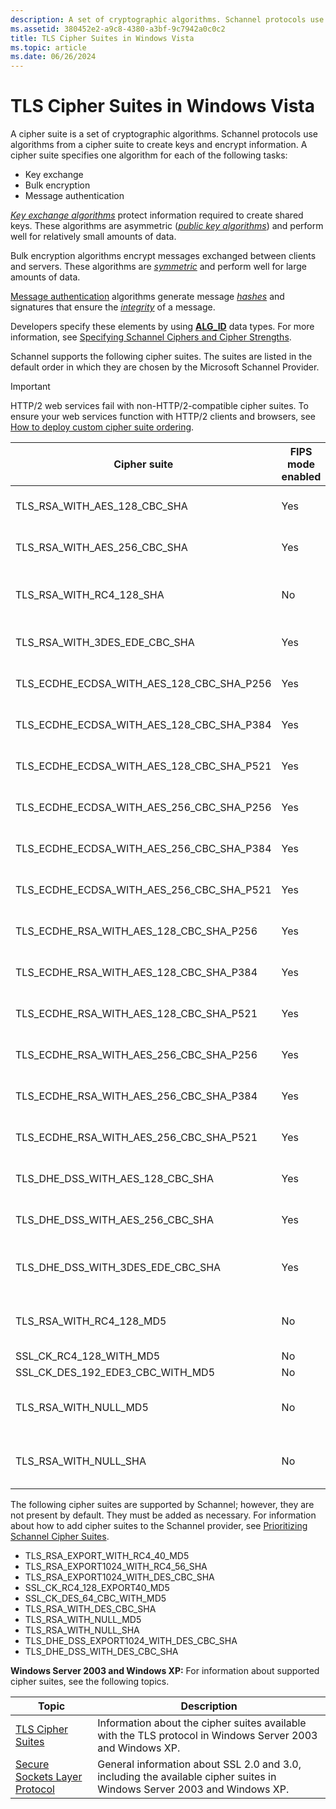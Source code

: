 ```yaml
---
description: A set of cryptographic algorithms. Schannel protocols use algorithms from a cipher suite to create keys and encrypt information.
ms.assetid: 380452e2-a9c8-4380-a3bf-9c7942a0c0c2
title: TLS Cipher Suites in Windows Vista
ms.topic: article
ms.date: 06/26/2024
---
```


# TLS Cipher Suites in Windows Vista

A cipher suite is a set of cryptographic algorithms. Schannel protocols use algorithms from a cipher suite to create keys and encrypt information. A cipher suite specifies one algorithm for each of the following tasks:

- Key exchange
- Bulk encryption
- Message authentication

[*Key exchange algorithms*](../secgloss/k-gly.md) protect information required to create shared keys. These algorithms are asymmetric ([*public key algorithms*](../secgloss/p-gly.md)) and perform well for relatively small amounts of data.

Bulk encryption algorithms encrypt messages exchanged between clients and servers. These algorithms are [*symmetric*](../secgloss/s-gly.md) and perform well for large amounts of data.

[Message authentication](message-authentication-codes-in-schannel.md) algorithms generate message [*hashes*](../secgloss/h-gly.md) and signatures that ensure the [*integrity*](../secgloss/i-gly.md) of a message.

Developers specify these elements by using [**ALG\_ID**](../seccrypto/alg-id.md) data types. For more information, see [Specifying Schannel Ciphers and Cipher Strengths](specifying-schannel-ciphers-and-cipher-strengths.md).

Schannel supports the following cipher suites. The suites are listed in the default order in which they are chosen by the Microsoft Schannel Provider.

> [!IMPORTANT]
> HTTP/2 web services fail with non-HTTP/2-compatible cipher suites. To ensure your web services function with HTTP/2 clients and browsers, see [How to deploy custom cipher suite ordering](/troubleshoot/windows-server/windows-security/deploy-custom-cipher-suite-ordering).

| Cipher suite | FIPS mode enabled | Exchange | Encryption | Hash | Protocols |
|--------------|-------------------|----------|------------|------|-----------|
| TLS\_RSA\_WITH\_AES\_128\_CBC\_SHA                     | Yes         | RSA             | AES       | SHA1      | TLS 1.2, TLS 1.1, TLS 1.0               |
| TLS\_RSA\_WITH\_AES\_256\_CBC\_SHA                     | Yes         | RSA             | AES       | SHA1      | TLS 1.2, TLS 1.1, TLS 1.0               |
| TLS\_RSA\_WITH\_RC4\_128\_SHA                          | No          | RSA             | RC4       | SHA1      | TLS 1.2, TLS 1.1, TLS 1.0, SSL 3.0      |
| TLS\_RSA\_WITH\_3DES\_EDE\_CBC\_SHA                    | Yes         | RSA             | 3DES      | SHA1      | TLS 1.2, TLS 1.1, TLS 1.0               |
| TLS\_ECDHE\_ECDSA\_WITH\_AES\_128\_CBC\_SHA\_P256      | Yes         | ECDH\_P256      | AES       | SHA1      | TLS 1.2, TLS 1.1, TLS 1.0               |
| TLS\_ECDHE\_ECDSA\_WITH\_AES\_128\_CBC\_SHA\_P384      | Yes         | ECDH\_P384      | AES       | SHA1      | TLS 1.2, TLS 1.1, TLS 1.0               |
| TLS\_ECDHE\_ECDSA\_WITH\_AES\_128\_CBC\_SHA\_P521      | Yes         | ECDH\_P521      | AES       | SHA1      | TLS 1.2, TLS 1.1, TLS 1.0               |
| TLS\_ECDHE\_ECDSA\_WITH\_AES\_256\_CBC\_SHA\_P256      | Yes         | ECDH\_P256      | AES       | SHA1      | TLS 1.2, TLS 1.1, TLS 1.0               |
| TLS\_ECDHE\_ECDSA\_WITH\_AES\_256\_CBC\_SHA\_P384      | Yes         | ECDH\_P384      | AES       | SHA1      | TLS 1.2, TLS 1.1, TLS 1.0               |
| TLS\_ECDHE\_ECDSA\_WITH\_AES\_256\_CBC\_SHA\_P521      | Yes         | ECDH\_P521      | AES       | SHA1      | TLS 1.2, TLS 1.1, TLS 1.0               |
| TLS\_ECDHE\_RSA\_WITH\_AES\_128\_CBC\_SHA\_P256        | Yes         | ECDH\_P256      | AES       | SHA1      | TLS 1.2, TLS 1.1, TLS 1.0               |
| TLS\_ECDHE\_RSA\_WITH\_AES\_128\_CBC\_SHA\_P384        | Yes         | ECDH\_P384      | AES       | SHA1      | TLS 1.2, TLS 1.1, TLS 1.0               |
| TLS\_ECDHE\_RSA\_WITH\_AES\_128\_CBC\_SHA\_P521        | Yes         | ECDH\_P521      | AES       | SHA1      | TLS 1.2, TLS 1.1, TLS 1.0               |
| TLS\_ECDHE\_RSA\_WITH\_AES\_256\_CBC\_SHA\_P256        | Yes         | ECDH\_P256      | AES       | SHA1      | TLS 1.2, TLS 1.1, TLS 1.0               |
| TLS\_ECDHE\_RSA\_WITH\_AES\_256\_CBC\_SHA\_P384        | Yes         | ECDH\_P384      | AES       | SHA1      | TLS 1.2, TLS 1.1, TLS 1.0               |
| TLS\_ECDHE\_RSA\_WITH\_AES\_256\_CBC\_SHA\_P521        | Yes         | ECDH\_P521      | AES       | SHA1      | TLS 1.2, TLS 1.1, TLS 1.0               |
| TLS\_DHE\_DSS\_WITH\_AES\_128\_CBC\_SHA                | Yes         | DH              | AES       | SHA1      | TLS 1.2, TLS 1.1, TLS 1.0               |
| TLS\_DHE\_DSS\_WITH\_AES\_256\_CBC\_SHA                | Yes         | DH              | AES       | SHA1      | TLS 1.2, TLS 1.1, TLS 1.0               |
| TLS\_DHE\_DSS\_WITH\_3DES\_EDE\_CBC\_SHA               | Yes         | DH              | 3DES      | SHA1      | TLS 1.2, TLS 1.1, TLS 1.0, SSL 3.0      |
| TLS\_RSA\_WITH\_RC4\_128\_MD5                          | No          | RSA             | RC4       | MD5       | TLS 1.2, TLS 1.1, TLS 1.0, SSL 3.0      |
| SSL\_CK\_RC4\_128\_WITH\_MD5                           | No          | RSA             | RC4       | MD5       | SSL 2.0               |
| SSL\_CK\_DES\_192\_EDE3\_CBC\_WITH\_MD5                | No          | RSA             | 3DES      | MD5       | SSL 2.0               |
| TLS\_RSA\_WITH\_NULL\_MD5                              | No          | RSA             |                 | MD5       | TLS 1.2, TLS 1.1, TLS 1.0, SSL 3.0      |
| TLS\_RSA\_WITH\_NULL\_SHA                              | No          | RSA             |                 | SHA1      | TLS 1.2, TLS 1.1, TLS 1.0, SSL 3.0      |

The following cipher suites are supported by Schannel; however, they are not present by default. They must be added as necessary. For information about how to add cipher suites to the Schannel provider, see [Prioritizing Schannel Cipher Suites](prioritizing-schannel-cipher-suites.md).

- TLS_RSA_EXPORT_WITH_RC4_40_MD5
- TLS_RSA_EXPORT1024_WITH_RC4_56_SHA
- TLS_RSA_EXPORT1024_WITH_DES_CBC_SHA
- SSL_CK_RC4_128_EXPORT40_MD5
- SSL_CK_DES_64_CBC_WITH_MD5
- TLS_RSA_WITH\_DES_CBC_SHA
- TLS_RSA_WITH\_NULL_MD5
- TLS_RSA_WITH\_NULL_SHA
- TLS_DHE_DSS_EXPORT1024_WITH_DES_CBC_SHA
- TLS_DHE_DSS_WITH_DES_CBC_SHA

**Windows Server 2003 and Windows XP:** For information about supported cipher suites, see the following topics.

| Topic | Description |
|-------|-------------|
| [TLS Cipher Suites](/windows/win32/secauthn/cipher-suites-in-schannel) | Information about the cipher suites available with the TLS protocol in Windows Server 2003 and Windows XP. |
| [Secure Sockets Layer Protocol](secure-sockets-layer-protocol.md) | General information about SSL 2.0 and 3.0, including the available cipher suites in Windows Server 2003 and Windows XP. |
